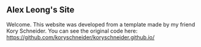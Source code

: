 ## Alex Leong's Site
Welcome. This website was developed from a template made by my friend Kory Schneider.
You can see the original code here: https://github.com/koryschneider/koryschneider.github.io/
